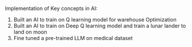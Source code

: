 Implementation of Key concepts in AI:
1) Built an AI to train on Q learning model for warehouse Optimization
2) Built an AI to train on Deep Q learning model and train a lunar lander to land on moon
3) Fine tuned a pre-trained LLM on medical dataset
